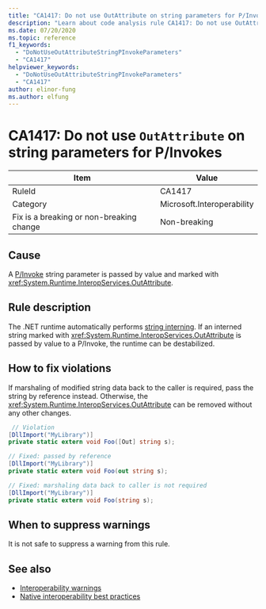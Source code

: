 ```yaml
---
title: "CA1417: Do not use OutAttribute on string parameters for P/Invokes (code analysis)"
description: "Learn about code analysis rule CA1417: Do not use OutAttribute on string parameters for P/Invokes"
ms.date: 07/20/2020
ms.topic: reference
f1_keywords:
  - "DoNotUseOutAttributeStringPInvokeParameters"
  - "CA1417"
helpviewer_keywords:
  - "DoNotUseOutAttributeStringPInvokeParameters"
  - "CA1417"
author: elinor-fung
ms.author: elfung
---
```

# CA1417: Do not use `OutAttribute` on string parameters for P/Invokes

|Item|Value|
|-|-|
|RuleId|CA1417|
|Category|Microsoft.Interoperability|
|Fix is a breaking or non-breaking change|Non-breaking|

## Cause

A [P/Invoke](../../../standard/native-interop/pinvoke.md) string parameter is passed by value and marked with
<xref:System.Runtime.InteropServices.OutAttribute>.

## Rule description

The .NET runtime automatically performs [string interning](/dotnet/api/system.string.intern#remarks). If an interned string marked with <xref:System.Runtime.InteropServices.OutAttribute> is passed by value to a P/Invoke, the runtime can be destabilized.

## How to fix violations

If marshaling of modified string data back to the caller is required, pass the string by reference instead. Otherwise, the <xref:System.Runtime.InteropServices.OutAttribute> can be removed without any other changes.

```csharp
 // Violation
[DllImport("MyLibrary")]
private static extern void Foo([Out] string s);

// Fixed: passed by reference
[DllImport("MyLibrary")]
private static extern void Foo(out string s);

// Fixed: marshaling data back to caller is not required
[DllImport("MyLibrary")]
private static extern void Foo(string s);
```

## When to suppress warnings

It is not safe to suppress a warning from this rule.

## See also

- [Interoperability warnings](interoperability-warnings.md)
- [Native interoperability best practices](../../../standard/native-interop/best-practices.md)
